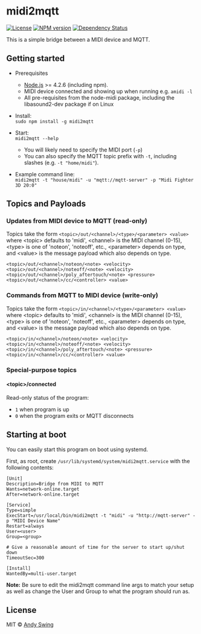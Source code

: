 # midi2mqtt

[![License][mit-badge]][mit-url]
[![NPM version](https://badge.fury.io/js/midi2mqtt.svg)](http://badge.fury.io/js/midi2mqtt)
[![Dependency Status](https://img.shields.io/gemnasium/TheOriginalAndrobot/midi2mqtt.svg)](https://gemnasium.com/github.com/TheOriginalAndrobot/midi2mqtt)

This is a simple bridge between a MIDI device and MQTT.

## Getting started

* Prerequisites
    * [Node.js](www.nodejs.org) >= 4.2.6 (including npm). 
    * MIDI device connected and showing up when running e.g. `amidi -l`
	* All pre-requisites from the node-midi package, including the libasound2-dev package if on Linux

* Install:    
`sudo npm install -g midi2mqtt`


* Start:	
`midi2mqtt --help`
	* You will likely need to specify the MIDI port (`-p`)
	* You can also specify the MQTT topic prefix with `-t`, including slashes (e.g. `-t "home/midi"`).

* Example command line:  
`midi2mqtt -t "house/midi" -u "mqtt://mqtt-server" -p "Midi Fighter 3D 20:0"`

## Topics and Payloads

### Updates from MIDI device to MQTT (read-only)

Topics take the form `<topic>/out/<channel>/<type>/<parameter> <value>`
where \<topic\> defaults to 'midi', \<channel\> is the MIDI channel (0-15), \<type\> is one
of 'noteon', 'noteoff', etc., \<parameter\> depends on type, and \<value\> is the message payload
which also depends on type.

`<topic>/out/<channel>/noteon/<note> <velocity>`
`<topic>/out/<channel>/noteoff/<note> <velocity>`
`<topic>/out/<channel>/poly_aftertouch/<note> <pressure>`
`<topic>/out/<channel>/cc/<controller> <value>`


### Commands from MQTT to MIDI device (write-only)

Topics take the form `<topic>/in/<channel>/<type>/<parameter> <value>`
where \<topic\> defaults to 'midi', \<channel\> is the MIDI channel (0-15), \<type\> is one
of 'noteon', 'noteoff', etc., \<parameter\> depends on type, and \<value\> is the message payload
which also depends on type.

`<topic>/in/<channel>/noteon/<note> <velocity>`
`<topic>/in/<channel>/noteoff/<note> <velocity>`
`<topic>/in/<channel>/poly_aftertouch/<note> <pressure>`
`<topic>/in/<channel>/cc/<controller> <value>`


### Special-purpose topics

#### \<topic\>/connected
Read-only status of the program:
* `1` when program is up
* `0` when the program exits or MQTT disconnects


## Starting at boot

You can easily start this program on boot using systemd.  
  
First, as root, create `/usr/lib/systemd/system/midi2mqtt.service` with the following contents:

	[Unit]
	Description=Bridge from MIDI to MQTT
	Wants=network-online.target
	After=network-online.target
	
	[Service]
	Type=simple
	ExecStart=/usr/local/bin/midi2mqtt -t "midi" -u "http://mqtt-server" -p "MIDI Device Name"
	Restart=always
	User=<user>
	Group=<group>
	
	# Give a reasonable amount of time for the server to start up/shut down
	TimeoutSec=300
	
	[Install]
	WantedBy=multi-user.target

**Note:** Be sure to edit the midi2mqtt command line args to match your setup as well as
change the User and Group to what the program should run as.


## License

MIT © [Andy Swing](https://github.com/TheOriginalAndrobot)

[mit-badge]: https://img.shields.io/badge/License-MIT-blue.svg?style=flat
[mit-url]: LICENSE
